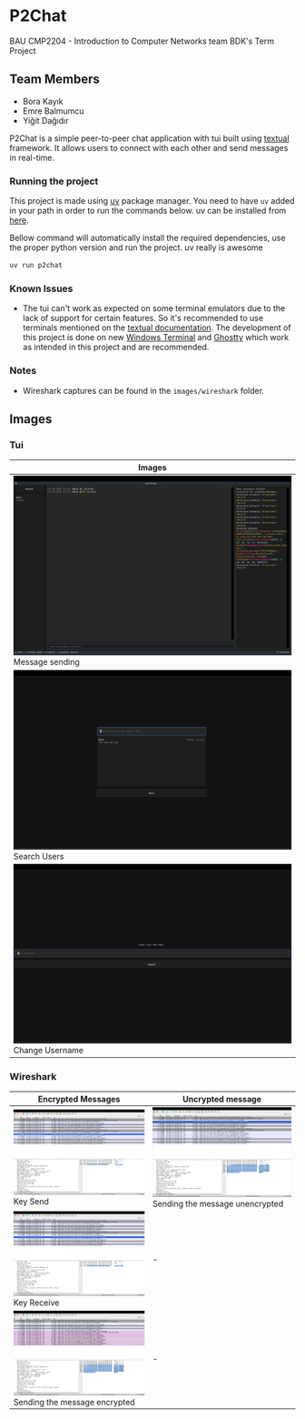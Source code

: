 # P2Chat
BAU CMP2204 - Introduction to Computer Networks team BDK's Term Project
## Team Members
- Bora Kayık
- Emre Balmumcu
- Yiğit Dağıdır

P2Chat is a simple peer-to-peer chat application with tui built using [textual](https://www.textualize.io/) framework. It allows users to connect with each other and send messages in real-time.

### Running the project
This project is made using [uv](https://docs.astral.sh/uv/) package manager. 
You need to have `uv` added in your path in order to run the commands below.
uv can be installed from [here](https://docs.astral.sh/uv/getting-started/installation/).

Bellow command will automatically install the required dependencies, use the proper python version and run the project. uv really is awesome
```bash
uv run p2chat
```

### Known Issues 
- The tui can't work as expected on some terminal emulators due to the lack of support for certain features. So it's recommended to use terminals mentioned on the [textual documentation](https://textual.textualize.io/getting_started/#requirements). The development of this project is done on new [Windows Terminal](https://apps.microsoft.com/detail/9n0dx20hk701?hl=en-GB&gl=GB) and [Ghostty](https://ghostty.org/) which work as intended in this project and are recommended.

### Notes
- Wireshark captures can be found in the `images/wireshark` folder.

## Images

### Tui
| Images                                                                                                    |
|-----------------------------------------------------------------------------------------------------------|
| ![sendingMessageToYourselfSecure.png](images/project/sendingMessageToYourselfSecure.png) Message sending  |
| ![searchUsers.png](images/project/searchUsers.png) Search Users                                           |
| ![changeUsername.png](images/project/changeUsername.png)Change Username                                   |



### Wireshark

| Encrypted Messages                                                                             | Uncrypted message                                                                                     |
|------------------------------------------------------------------------------------------------|-------------------------------------------------------------------------------------------------------|
| ![Key send](images/wireshark/key_exchange1.png) Key Send                                       | ![Unencrypted message send](images/wireshark/unencrypted_message.png) Sending the message unencrypted |
| ![Key receive](images/wireshark/key_exchange2.png) Key Receive                                 | -                                                                                                     |
| ![encrypted_message.png](images/wireshark/encrypted_message.png) Sending the message encrypted | -                                                                                                     | 